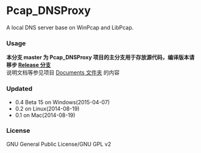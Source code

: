 ﻿Pcap_DNSProxy
=====
A local DNS server base on WinPcap and LibPcap.

### Usage
**本分支 master 为 Pcap_DNSProxy 项目的主分支用于存放源代码，编译版本请移步 [Release 分支](https://github.com/chengr28/Pcap_DNSProxy/tree/Release)**<br />
说明文档等参见项目 [Documents 文件夹](https://github.com/chengr28/Pcap_DNSProxy/tree/master/Documents) 的内容

### Updated
* 0.4 Beta 15 on Windows(2015-04-07)
* 0.2 on Linux(2014-08-19)
* 0.1 on Mac(2014-08-19)

### License
GNU General Public License/GNU GPL v2
